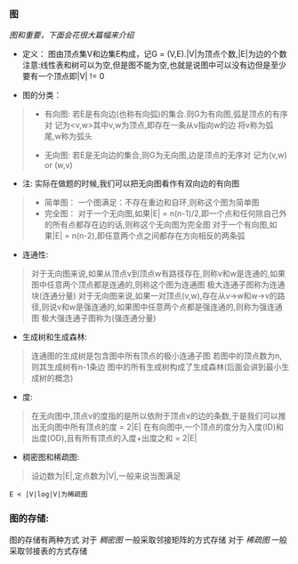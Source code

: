 ### 图

_图和重要，下面会花很大篇幅来介绍_

- 定义：
图由顶点集V和边集E构成，记G = (V,E).|V|为顶点个数,|E|为边的个数
注意:线性表和树可以为空,但是图不能为空,也就是说图中可以没有边但是至少要有一个顶点即|V| != 0

- 图的分类：
> - 有向图:
> 若E是有向边(也称有向弧)的集合.则G为有向图,弧是顶点的有序对
> 记为<v,w>其中v,w为顶点,即存在一条从v指向w的边
> 将v称为弧尾,w称为弧头
>
> - 无向图:
> 若E是无向边的集合,则G为无向图,边是顶点的无序对
> 记为(v,w) or (w,v)
>
- 注: 实际在做题的时候,我们可以把无向图看作有双向边的有向图
>
> - 简单图：
> 一个图满足：不存在重边和自环,则称这个图为简单图
> - 完全图：
> 对于一个无向图,如果|E| = n(n-1)/2,即一个点和任何除自己外的所有点都存在边的话,则称这个无向图为完全图
> 对于一个有向图,如果|E| = n(n-2),即任意两个点之间都存在方向相反的两条弧

- 连通性:
> 对于无向图来说,如果从顶点v到顶点w有路径存在,则称v和w是连通的,如果图中任意两个顶点都是连通的,则称这个图为连通图
> 极大连通子图称为连通块(连通分量)
> 对于无向图来说,如果一对顶点(v,w),存在从v->w和w->v的路径,则说v和w是强连通的,如果图中任意两个点都是强连通的,则称为强连通图
> 极大强连通子图称为(强连通分量)

- 生成树和生成森林:
> 连通图的生成树是包含图中所有顶点的极小连通子图
> 若图中的顶点数为n,则其生成树有n-1条边
> 图中的所有生成树构成了生成森林(后面会讲到最小生成树的概念)

- 度:
> 在无向图中,顶点v的度指的是所以依附于顶点v的边的条数,于是我们可以推出无向图中所有顶点的度 = 2|E|
> 在有向图中,一个顶点的度分为入度(ID)和出度(OD),且有所有顶点的入度+出度之和 = 2|E|

- 稠密图和稀疏图:
> 设边数为|E|,定点数为|V|,一般来说当图满足
```
E < |V|log|V|为稀疏图
```


### 图的存储:
图的存储有两种方式
对于 _稠密图_ 一般采取邻接矩阵的方式存储
对于 _稀疏图_ 一般采取邻接表的方式存储 